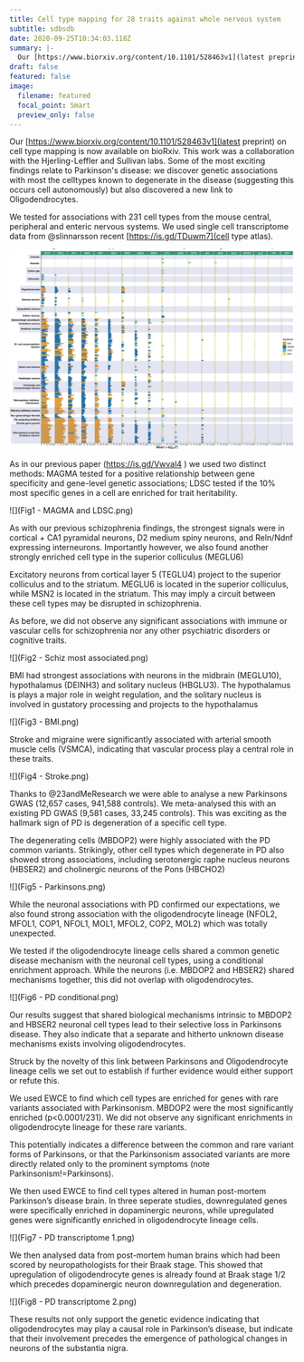 ```yaml
---
title: Cell type mapping for 28 traits against whole nervous system
subtitle: sdbsdb
date: 2020-09-25T10:34:03.118Z
summary: |-
  Our [https://www.biorxiv.org/content/10.1101/528463v1](latest preprint) on cell type mapping is now available on bioRxiv. This work was a collaboration with the Hjerling-Leffler and Sullivan labs. Some of the most exciting findings relate to Parkinsons disease: we discover genetic associations with most the celltypes known to degenerate in the disease (suggesting this occurs cell autonomously) but also discovered a new link to Oligodendrocytes...
draft: false
featured: false
image:
  filename: featured
  focal_point: Smart
  preview_only: false
---
```


Our [https://www.biorxiv.org/content/10.1101/528463v1](latest preprint) on cell type mapping is now available on bioRxiv. This work was a collaboration with the Hjerling-Leffler and Sullivan labs. Some of the most exciting findings relate to Parkinson's disease: we discover genetic associations with most the celltypes known to degenerate in the disease (suggesting this occurs cell autonomously) but also discovered a new link to Oligodendrocytes.

We tested for associations with 231 cell types from the mouse central, peripheral and enteric nervous systems. We used single cell transcriptome data from @slinnarsson recent [https://is.gd/TDuwm7](cell type atlas).

![](fig0-all-traits-all-cell-types.jpg)

As in our previous paper (https://is.gd/Vwval4 ) we used two distinct methods: MAGMA tested for a positive relationship between gene specificity and gene-level genetic associations; LDSC tested if the 10% most specific genes in a cell are enriched for trait heritability.

![](Fig1 - MAGMA and LDSC.png)

As with our previous schizophrenia findings, the strongest signals were in cortical + CA1 pyramidal neurons, D2 medium spiny neurons, and Reln/Ndnf expressing interneurons. Importantly however, we also found another strongly enriched cell type in the superior colliculus (MEGLU6)

Excitatory neurons from cortical layer 5 (TEGLU4) project to the superior colliculus and to the striatum. MEGLU6 is located in the superior colliculus, while MSN2 is located in the striatum. This may imply a circuit between these cell types may be disrupted in schizophrenia.

As before, we did not observe any significant associations with immune or vascular cells for schizophrenia nor any other psychiatric disorders or cognitive traits.

![](Fig2 - Schiz most associated.png)

BMI had strongest associations with neurons in the midbrain (MEGLU10), hypothalamus (DEINH3) and solitary nucleus (HBGLU3). The hypothalamus is plays a major role in weight regulation, and the solitary nucleus is involved in gustatory processing and projects to the hypothalamus

![](Fig3 - BMI.png)

Stroke and migraine were significantly associated with arterial smooth muscle cells (VSMCA), indicating that vascular process play a central role in these traits.

![](Fig4 - Stroke.png)

Thanks to @23andMeResearch we were able to analyse a new Parkinsons GWAS (12,657 cases, 941,588 controls). We meta-analysed this with an existing PD GWAS (9,581 cases, 33,245 controls). This was exciting as the hallmark sign of PD is degeneration of a specific cell type.

The degenerating cells (MBDOP2) were highly associated with the PD common variants. Strikingly, other cell types which degenerate in PD also showed strong associations, including serotonergic raphe nucleus neurons (HBSER2) and cholinergic neurons of the Pons (HBCHO2)

![](Fig5 - Parkinsons.png)

While the neuronal associations with PD confirmed our expectations, we also found strong association with the oligodendrocyte lineage (NFOL2, MFOL1, COP1, NFOL1, MOL1, MFOL2, COP2, MOL2) which was totally unexpected.

We tested if the oligodendrocyte lineage cells shared a common genetic disease mechanism with the neuronal cell types, using a conditional enrichment approach. While the neurons (i.e. MBDOP2 and HBSER2) shared mechanisms together, this did not overlap with oligodendrocytes.

![](Fig6 - PD conditional.png)

Our results suggest that shared biological mechanisms intrinsic to MBDOP2 and HBSER2 neuronal cell types lead to their selective loss in Parkinsons disease. They also indicate that a separate and hitherto unknown disease mechanisms exists involving oligodendrocytes.

Struck by the novelty of this link between Parkinsons and Oligodendrocyte lineage cells we set out to establish if further evidence would either support or refute this.

We used EWCE to find which cell types are enriched for genes with rare variants associated with Parkinsonism. MBDOP2 were the most significantly enriched (p<0.0001/231). We did not observe any significant enrichments in oligodendrocyte lineage for these rare variants.

This potentially indicates a difference between the common and rare variant forms of Parkinsons, or that the Parkinsonism associated variants are more directly related only to the prominent symptoms (note Parkinsonism!=Parkinsons).

We then used EWCE to find cell types altered in human post-mortem Parkinson’s disease brain. In three seperate studies, downregulated genes were specifically enriched in dopaminergic neurons, while upregulated genes were significantly enriched in oligodendrocyte lineage cells.

![](Fig7 - PD transcriptome 1.png)

We then analysed data from post-mortem human brains which had been scored by neuropathologists for their Braak stage. This showed that upregulation of oligodendrocyte genes is already found at Braak stage 1/2 which precedes dopaminergic neuron downregulation and degeneration.

![](Fig8 - PD transcriptome 2.png)

These results not only support the genetic evidence indicating that oligodendrocytes may play a causal role in Parkinson’s disease, but indicate that their involvement precedes the emergence of pathological changes in neurons of the substantia nigra.
